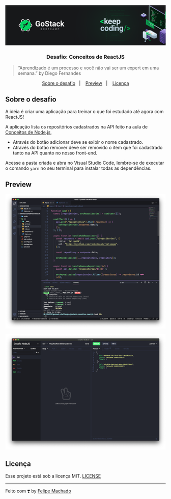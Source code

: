 <img alt="GoStack" src="assets/gostack.png" />

<h3 align="center">
  Desafio: Conceitos de ReactJS
</h3>

<p align="center"><blockquote>“Aprendizado é um processo e você não vai ser um expert em uma semana.” by Diego Fernandes</blockquote>

<p align="center">
  <a href="#rocket-sobre-o-desafio">Sobre o desafio</a>&nbsp;&nbsp;&nbsp;|&nbsp;&nbsp;&nbsp;
  <a href="#preview">Preview</a>&nbsp;&nbsp;&nbsp;|&nbsp;&nbsp;&nbsp;
  <a href="#licença">Licença</a>
</p>

## Sobre o desafio

A idéia é criar uma aplicação para treinar o que foi estudado até agora com ReactJS!

A aplicação lista os repositórios cadastrados na API feito na aula de [Conceitos de Node.js](https://github.com/FeelipePM/gostack-conceitos-nodejs),

- Através do botão adicionar deve se exibir o nome cadastrado.
- Através do botão remover deve ser removido o item que foi cadastrado tanto na API quanto no nosso front-end.

Acesse a pasta criada e abra no Visual Studio Code, lembre-se de executar o comando `yarn` no seu terminal para instalar todas as dependências.

## Preview

<p align="center">
  <img  src="assets/preview-code.png">
</p>

<p align="center">
  <img  src="assets/preview-insomnia.png">
</p>

## Licença

Esse projeto está sob a licença MIT. [LICENSE](LICENSE.md)

---

Feito com ❣️ by [Felipe Machado](https://github.com/FeelipePM)
